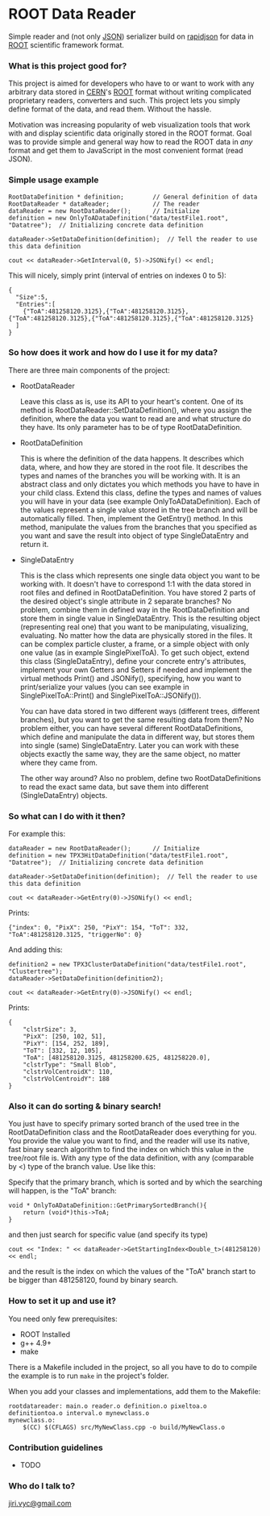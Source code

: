 # ROOT Data Reader #

Simple reader and (not only [JSON](http://json.org/)) serializer build on [rapidjson](https://github.com/miloyip/rapidjson) for data in [ROOT](https://root.cern.ch/) scientific framework format.

### What is this project good for? ###

This project is aimed for developers who have to or want to work with any arbitrary data stored in [CERN](http://home.cern/)'s [ROOT](https://root.cern.ch/) format without writing complicated proprietary readers, converters and such. This project lets you simply define format of the data, and read them. Without the hassle.

Motivation was increasing popularity of web visualization tools that work with and display scientific data originally stored in the ROOT format. Goal was to provide simple and general way how to read the ROOT data in *any* format and get them to JavaScript in the most convenient format (read JSON).

### Simple usage example ###

~~~~~~~~~~~~~~~{.c}
RootDataDefinition * definition;        // General definition of data 
RootDataReader * dataReader;            // The reader
dataReader = new RootDataReader();      // Initialize
definition = new OnlyToADataDefinition("data/testFile1.root", "Datatree");  // Initializing concrete data definition

dataReader->SetDataDefinition(definition);  // Tell the reader to use this data definition

cout << dataReader->GetInterval(0, 5)->JSONify() << endl;
~~~~~~~~~~~~~~~
This will nicely, simply print (interval of entries on indexes 0 to 5):
~~~~~~~~~~~~~~~{.js}
{
  "Size":5,
  "Entries":[
    {"ToA":481258120.3125},{"ToA":481258120.3125},{"ToA":481258120.3125},{"ToA":481258120.3125},{"ToA":481258120.3125}
  ]
}
~~~~~~~~~~~~~~~
### So how does it work and how do I use it for my data? ###

There are three main components of the project:

- RootDataReader

     Leave this class as is, use its API to your heart's content. One of its method is RootDataReader::SetDataDefinition(), where you assign the definition, where the data you want to read are and what structure do they have. Its only parameter has to be of type RootDataDefinition.

- RootDataDefinition

     This is where the definition of the data happens. It describes which data, where, and how they are stored in the root file. It describes the types and names of the branches you will be working with. It is an abstract class and only dictates you which methods you have to have in your child class. Extend this class, define the types and names of values you will have in your data (see example OnlyToADataDefinition). Each of the values represent a single value stored in the tree branch and will be automatically filled. Then, implement the GetEntry() method. In this method, manipulate the values from the branches that you specified as you want and save the result into object of type SingleDataEntry and return it.

- SingleDataEntry

     This is the class which represents one single data object you want to be working with. It doesn't have to correspond 1:1 with the data stored in root files and defined in RootDataDefinition. You have stored 2 parts of the desired object's single attribute in 2 separate branches? No problem, combine them in defined way in the RootDataDefinition and store them in single value in SingleDataEntry. This is the resulting object (representing real one) that you want to be manipulating, visualizing, evaluating. No matter how the data are physically stored in the files. It can be complex particle cluster, a frame, or a simple object with only one value (as in example SinglePixelToA). To get such object, extend this class (SingleDataEntry), define your concrete entry's attributes, implement your own Getters and Setters if needed and implement the virtual methods Print() and JSONify(), specifying, how you want to print/serialize your values (you can see example in SinglePixelToA::Print() and SinglePixelToA::JSONify()).

     You can have data stored in two different ways (different trees, different branches), but you want to get the same resulting data from them? No problem either, you can have several different RootDataDefinitions, which define and manipulate the data in different way, but stores them into single (same) SingleDataEntry. Later you can work with these objects exactly the same way, they are the same object, no matter where they came from.
     
     The other way around? Also no problem, define two RootDataDefinitions to read the exact same data, but save them into different (SingleDataEntry) objects. 

### So what can I do with it then? ###

For example this:

~~~~~~~~~~~~~~~{.c}
dataReader = new RootDataReader();      // Initialize
definition = new TPX3HitDataDefinition("data/testFile1.root", "Datatree");  // Initializing concrete data definition

dataReader->SetDataDefinition(definition);  // Tell the reader to use this data definition

cout << dataReader->GetEntry(0)->JSONify() << endl;
~~~~~~~~~~~~~~~

Prints:

~~~~~~~~~~~~~~~{.js}
{"index": 0, "PixX": 250, "PixY": 154, "ToT": 332, "ToA":481258120.3125, "triggerNo": 0}
~~~~~~~~~~~~~~~

And adding this:

~~~~~~~~~~~~~~~{.c}
definition2 = new TPX3ClusterDataDefinition("data/testFile1.root", "Clustertree");
dataReader->SetDataDefinition(definition2);

cout << dataReader->GetEntry(0)->JSONify() << endl;
~~~~~~~~~~~~~~~

Prints:

~~~~~~~~~~~~~~~{.js}
{
    "clstrSize": 3, 
    "PixX": [250, 102, 51], 
    "PixY": [154, 252, 189], 
    "ToT": [332, 12, 105], 
    "ToA": [481258120.3125, 481258200.625, 481258220.0], 
    "clstrType": "Small Blob", 
    "clstrVolCentroidX": 110, 
    "clstrVolCentroidY": 188
}
~~~~~~~~~~~~~~~

### Also it can do sorting & binary search!

You just have to specify primary sorted branch of the used tree in the RootDataDefinition class and the RootDataReader does everything for you. You provide the value you want to find, and the reader will use its native, fast binary search algorithm to find the index on which this value in the tree/root file is. With any type of the data definition, with any (comparable by <) type of the branch value. Use like this:

Specify that the primary branch, which is sorted and by which the searching will happen, is the "ToA" branch:
~~~~~~~~~~~~~~~{.c}
void * OnlyToADataDefinition::GetPrimarySortedBranch(){
    return (void*)this->ToA;
}
~~~~~~~~~~~~~~~

and then just search for specific value (and specify its type)

~~~~~~~~~~~~~~~{.c}
cout << "Index: " << dataReader->GetStartingIndex<Double_t>(481258120) << endl;
~~~~~~~~~~~~~~~

and the result is the index on which the values of the "ToA" branch start to be bigger than 481258120, found by binary search.


### How to set it up and use it? ###

You need only few prerequisites:

- ROOT Installed
- g++ 4.9+
- make

There is a Makefile included in the project, so all you have to do to compile the example is to run `make` in the project's folder.

When you add your classes and implementations, add them to the Makefile:

~~~~~~~~~~~~~~~{.make}
rootdatareader: main.o reader.o definition.o pixeltoa.o definitiontoa.o interval.o mynewclass.o
mynewclass.o:
	$(CC) $(CFLAGS) src/MyNewClass.cpp -o build/MyNewClass.o
~~~~~~~~~~~~~~~

### Contribution guidelines ###

* TODO

### Who do I talk to? ###

[jiri.vyc@gmail.com](mailto:jiri.vyc@gmail.com)